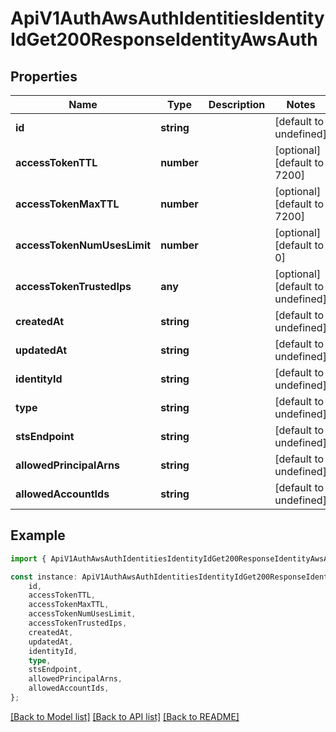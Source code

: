 # ApiV1AuthAwsAuthIdentitiesIdentityIdGet200ResponseIdentityAwsAuth


## Properties

Name | Type | Description | Notes
------------ | ------------- | ------------- | -------------
**id** | **string** |  | [default to undefined]
**accessTokenTTL** | **number** |  | [optional] [default to 7200]
**accessTokenMaxTTL** | **number** |  | [optional] [default to 7200]
**accessTokenNumUsesLimit** | **number** |  | [optional] [default to 0]
**accessTokenTrustedIps** | **any** |  | [optional] [default to undefined]
**createdAt** | **string** |  | [default to undefined]
**updatedAt** | **string** |  | [default to undefined]
**identityId** | **string** |  | [default to undefined]
**type** | **string** |  | [default to undefined]
**stsEndpoint** | **string** |  | [default to undefined]
**allowedPrincipalArns** | **string** |  | [default to undefined]
**allowedAccountIds** | **string** |  | [default to undefined]

## Example

```typescript
import { ApiV1AuthAwsAuthIdentitiesIdentityIdGet200ResponseIdentityAwsAuth } from './api';

const instance: ApiV1AuthAwsAuthIdentitiesIdentityIdGet200ResponseIdentityAwsAuth = {
    id,
    accessTokenTTL,
    accessTokenMaxTTL,
    accessTokenNumUsesLimit,
    accessTokenTrustedIps,
    createdAt,
    updatedAt,
    identityId,
    type,
    stsEndpoint,
    allowedPrincipalArns,
    allowedAccountIds,
};
```

[[Back to Model list]](../README.md#documentation-for-models) [[Back to API list]](../README.md#documentation-for-api-endpoints) [[Back to README]](../README.md)

